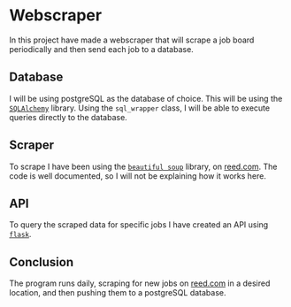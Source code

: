 # Webscraper

In this project have made a webscraper that will scrape a job board periodically and then send each job to a database.

## Database

I will be using postgreSQL as the database of choice. This will be using the [`SQLAlchemy`](https://docs.sqlalchemy.org/en/20/core/engines.html) library. Using the `sql_wrapper` class, I will be able to execute queries directly to the database.

## Scraper

To scrape I have been using the [`beautiful soup`](crummy.com/software/BeautifulSoup/bs4/doc/) library, on [reed.com](reed.com). The code is well documented, so I will not be explaining how it works here.

## API

To query the scraped data for specific jobs I have created an API using [`flask`](https://flask.palletsprojects.com/en/2.2.x/api/).

## Conclusion

The program runs daily, scraping for new jobs on [reed.com](reed.com) in a desired location, and then pushing them to a postgreSQL database.
